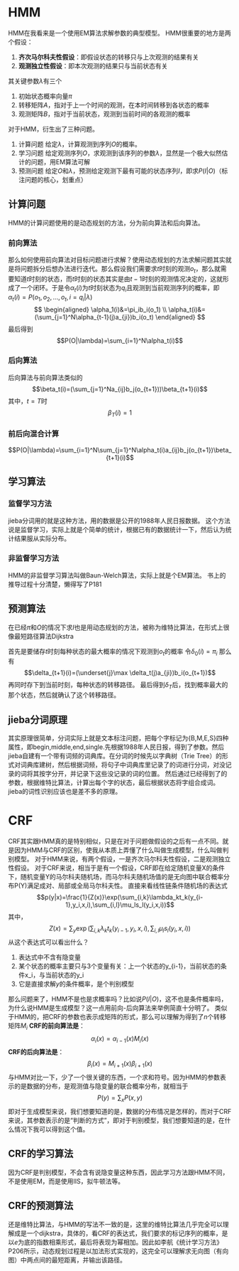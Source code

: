 # HMM
HMM在我看来是一个使用EM算法求解参数的典型模型。
HMM很重要的地方是两个假设：
1. **齐次马尔科夫性假设**：即假设状态的转移只与上次观测的结果有关
2. **观测独立性假设**：即本次观测的结果只与当前状态有关

其关键参数$\lambda$有三个
1. 初始状态概率向量$\pi$
2. 转移矩阵$A$，指对于上一个时间的观测，在本时间转移到各状态的概率
3. 观测矩阵$B$，指对于当前状态，观测到当前时间的各观测的概率

对于HMM，衍生出了三种问题。
1. 计算问题
    给定$\lambda$，计算观测到序列$O$的概率。
2. 学习问题
    给定观测序列$O$，求观测到该序列的参数$\lambda$，显然是一个极大似然估计的问题，用EM算法可解
3. 预测问题
    给定$O$和$\lambda$，预测给定观测下最有可能的状态序列$I$，即求$P(I|O)$（标注问题的核心，划重点）

## 计算问题
HMM的计算问题使用的是动态规划的方法，分为前向算法和后向算法。
### 前向算法
那么如何使用前向算法对目标问题进行求解？使用动态规划的方法求解问题其实就是将问题拆分后想办法进行迭代。那么假设我们需要求$t$时刻的观测$o_t$，那么就需要知道$t$时刻的状态，而$t$时刻的状态其实是由$t-1$时刻的观测情况决定的，这就形成了一个闭环。于是令$\alpha_t(i)$为$t$时刻状态为$q_i$且观测到当前观测序列的概率，即$\alpha_t(i)=P(o_1,o_2,...,o_t,i=q_i|\lambda)$
$$
    \begin{aligned}
        \alpha_1(i)&=\pi_ib_i(o_1) \\
        \alpha_t(i)&=(\sum_{j=1}^N\alpha_{t-1}(j)a_{ji})b_i(o_t)
    \end{aligned}
$$
最后得到
$$P(O|\lambda)=\sum_{i=1}^N\alpha_t(i)$$

### 后向算法
后向算法与前向算法类似的
$$\beta_t(i)=(\sum_{j=1}^Na_{ij}b_j(o_{t+1}))\beta_{t+1}(i)$$
其中，$t=T$时
$$\beta_T(i)=1$$

### 前后向混合计算
$$P(O|\lambda)=\sum_{i=1}^N\sum_{j=1}^N\alpha_t(i)a_{ij}b_j(o_{t+1})\beta_{t+1}(i)$$

## 学习算法
### 监督学习方法
jieba分词用的就是这种方法，用的数据是公开的1988年人民日报数据。
这个方法说是监督学习，实际上就是个简单的统计，根据已有的数据统计一下，然后认为统计结果服从实际分布。

### 非监督学习方法
HMM的非监督学习算法叫做Baun-Welch算法，实际上就是个EM算法。
书上的推导过程十分清楚，懒得写了P181

## 预测算法
在已经$\pi$和$O$的情况下求$I$也是用动态规划的方法，被称为维特比算法，在形式上很像最短路径算法Dijkstra

首先是要储存$t$时刻每种状态的最大概率的情况下观测到$o_t$的概率
令$\delta_0(i)=\pi_i$
那么有
$$\delta_{t+1}(i)=(\underset{j}\max \delta_t(j)a_{ji})b_i(o_{t+1})$$
再同时存下到当前时刻，每种状态的转移路径。
最后得到$\delta_T$后，找到概率最大的那个状态，然后就确认了这个转移路径。

## jieba分词原理
其实原理很简单，分词实际上就是文本标注问题，把每个字标记为{B,M,E,S}四种属性，即begin,middle,end,single.先根据1988年人民日报，得到了参数。然后jieba自建有一个带有词频的词典库。在分词的时候先以字典树（Trie Tree）的形式对词典库建树，然后根据词频，将句子中词典库里记录了的词进行分词，对没记录的词将其按字分开，并记录下这些没记录的词的位置。
然后通过已经得到了的参数，根据维特比算法，计算出每个字的状态，最后根据状态将字组合成词。
jieba的词性识别应该也是差不多的原理。

# CRF
CRF其实跟HMM真的是特别相似，只是在对于问题做假设的之后有一点不同。就是因为HMM与CRF的区别，使我从本质上弄懂了什么叫做生成模型，什么叫做判别模型。
对于HMM来说，有两个假设，一是齐次马尔科夫性假设，二是观测独立性假设。 
对于CRF来说，相当于是有一个假设，CRF即在给定随机变量X的条件下，随机变量Y的马尔科夫随机场，而马尔科夫随机场值的是无向图中联合概率分布P(Y)满足成对、局部或全局马尔科夫性。
直接来看线性链条件随机场的表达式
$$p(y|x)=\frac{1}{Z(x)}\exp(\sum_{i,k}\lambda_kt_k(y_{i-1},y_i,x,i),\sum_{i,l}\mu_ls_l(y_i,x,i))$$
其中，
$$Z(x)=\sum_y\exp(\sum_{i,k}\lambda_kt_k(y_{i-1},y_i,x,i),\sum_{i,l}\mu_ls_l(y_i,x,i))$$
从这个表达式可以看出什么？
1. 表达式中不含有隐变量
2. 某个状态的概率主要只与3个变量有关：上一个状态的y_{i-1}，当前状态的条件x_i，与当前状态的y_i
3. 它是直接求解$y$的条件概率，是个判别模型

那么问题来了，HMM不是也是求概率吗？比如说$P(I|O)$，这不也是条件概率吗，为什么说HMM是生成模型？这一点用前向-后向算法来举例简直十分明了。
类似于HMM的，把CRF的参数也表示成矩阵的形式，那么可以理解为得到了$n$个转移矩阵$M_i$
**CRF的前向算法是**：
$$\alpha_i(x)=\alpha_{i-1}(x)M_i(x)$$
**CRF的后向算法是**：
$$\beta_i(x)=M_{i+1}(x)\beta_{i+1}(x)$$
与HMM对比一下，少了一个很关键的东西，一个求和符号。因为HMM的参数表示的是数据的分布，是观测值与隐变量的联合概率分布，就相当于
$$P(y)=\sum_xP(x,y)$$
即对于生成模型来说，我们想要知道的是，数据的分布情况是怎样的，而对于CRF来说，其参数表示的是“判断的方式”，即对于判别模型，我们想要知道的是，在什么情况下我可以得到这个值。
## CRF的学习算法
因为CRF是判别模型，不会含有说隐变量这种东西，因此学习方法跟HMM不同，不是使用EM，而是使用IIS，拟牛顿法等。
## CRF的预测算法
还是维特比算法，与HMM的写法不一致的是，这里的维特比算法几乎完全可以理解成是一个dijkstra，具体的，看CRF的表达式，我们要求的标记序列的概率，是以$e$为底的指数相乘形式，最后将表现为幂相加。因此如李航《统计学习方法》P206所示，动态规划过程是以加法形式实现的，这完全可以理解求无向图（有向图）中两点间的最短距离，并输出该路径。